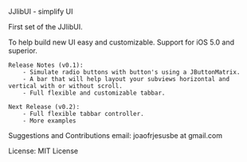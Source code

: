 JJlibUI - simplify UI

First set of the JJlibUI.

To help build new UI easy and customizable.
Support for iOS 5.0 and superior.

	Release Notes (v0.1):
 		- Simulate radio buttons with button's using a JButtonMatrix.
 		- A bar that will help layout your subviews horizontal and vertical with or without scroll.
 		- Full flexible and customizable tabbar.

	Next Release (v0.2):
		- Full flexible tabbar controller.
		- More examples


Suggestions and Contributions email: joaofrjesusbe at gmail.com

License: MIT License
